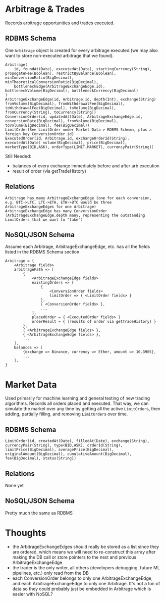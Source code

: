 
# Arbitrage & Trades
Records arbitrage opportunities and trades executed.

## RDBMS Schema
One `Arbitrage` object is created for every arbitrage executed (we may also want to store non-executed arbitrage that we found).
```
Arbitrage(
	id, foundAt(Date), executedAt(Date), startingCurrency(String), propogateFee(Boolean), restrictByBalance(Boolean), minConversionRatio(BigDecimal), minTheoreticalConversionRatio(BigDecimal),
	bottleneckEdge(ArbitrageExchangeEdge.id), bottleneckVolume(BigDecimal), bottleneckCurrency(BigDecimal)
)
ArbitrageExchangeEdge(id, Arbitrage.id, depth(Int), exchange(String) fromVolume(BigDecimal), fromWithdrawalFee(BigDecimal), toWithdrawalFee(BigDecimal), toVolume(BigDecimal), fromCurrency(String), toCurrency(String))
ConversionOrder(id, updatedAt(Date), ArbitrageExchangeEdge.id, conversionRate(BigDecimal), fromVolume(BigDecimal), toVolume(BigDecimal), fee(BigDecimal))
LimitOrder(See LimitOrder under Market Data > RDBMS Schema, plus a foreign key ConversionOrder.id)
ExecutedOrder(id, Arbitrage.id, exchangeOrderId(String), executedAt(Date) volume(BigDecimal), price(BigDecimal), marketType(BID,ASK), orderType(LIMIT,MARKET), currencyPair(String))
```
Still Needed:
- balances of every exchange immediately before and after arb execution
- result of order (via getTradeHistory)

## Relations
```
Arbitrage has_many ArbitrageExchangeEdge (one for each conversion, e.g. BTC->LTC, LTC->ETH, ETH->BTC would be three ArbitrageExchangeEdges for one Arbitrage)
ArbitrageExchangeEdge has_many ConversionOrder (ArbitrageExchangeEdge.depth many, representing the outstanding LimitOrders that we want to "take")
```

## NoSQL/JSON Schema
Assume each Arbitrage, ArbitrageExchangeEdge, etc. has all the fields listed in the RDBMS Schema section
```
Arbitrage = {
	<Arbitrage fields>
	arbitragePath => [
		{
			<ArbitrageExchangeEdge fields>
			existingOrders => [
				{ 
					<ConversionOrder fields> 
					limitOrder => { <LimitOrder fields> }
				},
				{ <ConversionOrder fields> },
				...
			],
			placedOrder = { <ExecutedOrder fields> }
			orderResult = { (results of order via getTradeHistory) }
		},
		{ <ArbitrageExchangeEdge fields> },
		{ <ArbitrageExchangeEdge fields> },
		...
	],
	balances => [
		{exchange => Binance, currency => Ether, amount => 10.3905},
		...
	],
}
```

# Market Data
Used primarily for machine learning and general testing of new trading algorithms. Records all orders placed and executed. That way, we can simulate the market over any time by getting all the active `LimitOrder`s, then adding, partially filling, and removing `LimitOrder`s over time.

## RDBMS Schema
```
LimitOrder(id, createdAt(Date), filledAt(Date), exchange(String), currencyPair(String), type(BID,ASK), orderId(String), limitPrice(BigDecimal), averagePrice(BigDecimal), originalAmount(BigDecimal), cumulativeAmount(BigDecimal), fee(BigDecimal), status(String))
```

## Relations
None yet

## NoSQL/JSON Schema
Pretty much the same as RDBMS

# Thoughts
- the ArbitrageExchangeEdges should really be stored as a list since they are ordered, which means we will need to re-construct this array after making the DB call or store pointers to the next and previous ArbitrageExchangeEdge
- the trader is the only writer, all others (developers debugging, future ML pipelines, etc.) only read from the DB
- each ConversionOrder belongs to only one ArbitrageExchangeEdge, and each ArbitrageExchangeEdge to only one Arbitrage. It's not a ton of data so they could probably just be embedded in Arbitrage which is easier with NoSQL?

